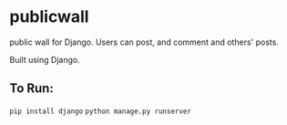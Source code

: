 # publicwall
public wall for Django. Users can post, and comment and others' posts. 

Built using Django. 

## To Run:
``pip install django``
``python manage.py runserver``

